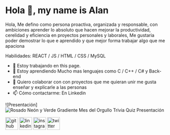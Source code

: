 
# Hola 👋, my name is Alan
Hola, Me defino como persona proactiva, organizada y responsable, con ambiciones aprender lo absoluto que hacen mejorar la productividad, cerelidad y eficiencia en proyectos personales y laborales, Me gustaria poder demostrar lo que e aprendido y que mejor forma trabajar algo que me apaciona

Habilidades:  REACT / JS / HTML / CSS / MySQL  

- 🔭 Estoy trabajando en this page. 
- 🌱 Estoy aprendiendo Mucho mas lenguajes como C / C++ / C#  y Back-end 
- 👯 Quiero colaborar con con proyectos que me quieran unir me gusta enseñar y explicarle a las personas  
- 📫 Cómo contactarme: En Linkedin 

![Presentación]![Rosado Neón y Verde Gradiente Mes del Orgullo Trivia Quiz Presentación](https://user-images.githubusercontent.com/85073731/194732066-97e64b5b-356d-4792-8fff-db428f77eb90.gif)



[<img src='https://cdn.jsdelivr.net/npm/simple-icons@3.0.1/icons/github.svg' alt='github' height='40'>](https://github.com/https://github.com/L-A-M-J-O)  [<img src='https://cdn.jsdelivr.net/npm/simple-icons@3.0.1/icons/linkedin.svg' alt='linkedin' height='40'>](https://www.linkedin.com/in/https://www.linkedin.com/in/alann3009200330092003//)  [<img src='https://cdn.jsdelivr.net/npm/simple-icons@3.0.1/icons/instagram.svg' alt='instagram' height='40'>](https://www.instagram.com/https://www.instagram.com/a_lan_30//)  [<img src='https://cdn.jsdelivr.net/npm/simple-icons@3.0.1/icons/twitter.svg' alt='twitter' height='40'>](https://twitter.com/https://twitter.com/home)  
